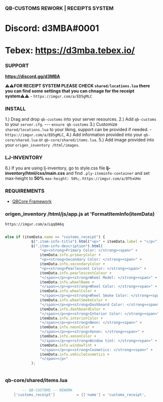 ### QB-CUSTOMS REWORK | RECEIPTS SYSTEM ###

# Discord: d3MBA#0001
# Tebex: https://d3mba.tebex.io/


### SUPPORT ### 
**https://discord.gg/d3MBA**


⚠️⚠️**FOR RECEIPT SYSTEM PLEASE CHECK `shared/locations.lua` there you can find some settings that you can chnage for the receipt system**⚠️⚠️ - `https://imgur.com/a/ED5gMLC`


### INSTALL ###

1.) Drag and drop `qb-customs` into your server resources.
2.) Add `qb-customs` to your `server.cfg`. --- `ensure qb-customs`
3.) Customize `shared/locations.lua` to your liking, support can be provided if needed. - `https://imgur.com/a/ED5gMLC`, 
4.) Add information provided into your `qb-core/shared.lua` or `qb-core/shared/items.lua`.
5.) Add image provided into your `origen_inventory /html/images`.
### LJ-INVENTORY 
6.) If you are using lj-inventory, go to style.css file **lj-inventory/html/css/main.css** and find `.ply-iteminfo-container` and set max-height to **50%** `max-height: 50%;`. 
`https://imgur.com/a/OThxUHx`


### REQUIREMENTS ###
* [QBCore Framework](https://github.com/qbcore-framework)


### origen_inventory /html/js/app.js at 'FormatItemInfo(itemData) 
`https://imgur.com/a/Lqq8A6q`

```js 

else if (itemData.name == "customs_receipt") {
            $(".item-info-title").html("<p>" + itemData.label + "</p>");
            $(".item-info-description").html(
                "<p><strong>Primary Color: </strong><span>" +
                itemData.info.primaryColor +
                "<p><strong>Secondary Color: </strong><span>" +
                itemData.info.secondaryColor +
                "<p><strong>Pearlescent Color: </strong><span>" +
                itemData.info.pearlescentColour +
                "</span></p><p><strong>Wheel Model: </strong><span>" +
                itemData.info.wheelName +
                "</span></p><p><strong>Wheel Color: </strong><span>" +
                itemData.info.wheelColor +
                "</span></p><p><strong>Wheel Smoke Color: </strong><span>" +
                itemData.info.wheelSmokeColor +
                "</span></p><p><strong>Dashboard Color: </strong><span>" +
                itemData.info.dashboardColor +
                "</span></p><p><strong>Interior Color: </strong><span>" +
                itemData.info.interiorColor +
                "</span></p><p><strong>Neon: </strong><span>" +
                itemData.info.neonColor +
                "</span></p><p><strong>Xenon: </strong><span>" +
                itemData.info.xenonColor +
                "</span></p><p><strong>Window tint: </strong><span>" +
                itemData.info.windowTint +
                "</span></p><p><strong>Cosmetics: </strong><span>" +
                itemData.info.vehicleCosmetics +
                "</span></p>"
            );
    
```


### qb-core/shared/items.lua
```lua
    	-- QB-CUSTOMS -- REWORK  
	['customs_receipt'] 	 	 = {['name'] = 'customs_receipt',		['label'] = 'Receipt', ['weight'] = 10, 			['type'] = 'item', 		['image'] = 'customs_receipt.png', ['unique'] = true, 	['useable'] = false, 	['shouldClose'] = false,	   ['combinable'] = nil,   ['description'] = ''},

``` 
 






